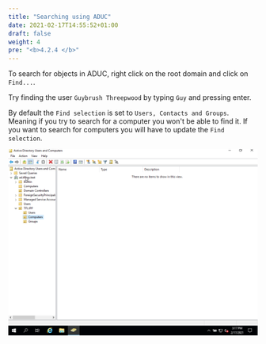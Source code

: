 ```yaml
---
title: "Searching using ADUC"
date: 2021-02-17T14:55:52+01:00
draft: false
weight: 4
pre: "<b>4.2.4 </b>"
---
```


To search for objects in ADUC, right click on the root domain and click on `Find...`.

Try finding the user `Guybrush Threepwood` by typing `Guy` and pressing enter.

By default the `Find selection` is set to `Users, Contacts and Groups`. Meaning if you try to search for a computer you won't be able to find it. If you want to search for computers you will have to update the `Find selection`.

![](searching_ad.gif)
